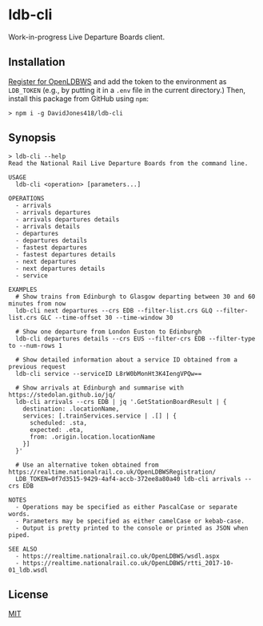 # ldb-cli

Work-in-progress Live Departure Boards client.

## Installation

[Register for OpenLDBWS](https://realtime.nationalrail.co.uk/OpenLDBWSRegistration) and add the token to the environment as `LDB_TOKEN` (e.g., by putting it in a `.env` file in the current directory.) Then, install this package from GitHub using `npm`:

```shell
> npm i -g DavidJones418/ldb-cli
```

## Synopsis

```shell
> ldb-cli --help
Read the National Rail Live Departure Boards from the command line.

USAGE
  ldb-cli <operation> [parameters...]

OPERATIONS
  - arrivals
  - arrivals departures
  - arrivals departures details
  - arrivals details
  - departures
  - departures details
  - fastest departures
  - fastest departures details
  - next departures
  - next departures details
  - service

EXAMPLES
  # Show trains from Edinburgh to Glasgow departing between 30 and 60 minutes from now
  ldb-cli next departures --crs EDB --filter-list.crs GLQ --filter-list.crs GLC --time-offset 30 --time-window 30

  # Show one departure from London Euston to Edinburgh
  ldb-cli departures details --crs EUS --filter-crs EDB --filter-type to --num-rows 1

  # Show detailed information about a service ID obtained from a previous request
  ldb-cli service --serviceID L8rW0bMonHt3K4IengVPQw==

  # Show arrivals at Edinburgh and summarise with https://stedolan.github.io/jq/
  ldb-cli arrivals --crs EDB | jq '.GetStationBoardResult | {
    destination: .locationName,
    services: [.trainServices.service | .[] | {
      scheduled: .sta,
      expected: .eta,
      from: .origin.location.locationName
    }]
  }'

  # Use an alternative token obtained from https://realtime.nationalrail.co.uk/OpenLDBWSRegistration/
  LDB_TOKEN=0f7d3515-9429-4af4-accb-372ee8a80a40 ldb-cli arrivals --crs EDB

NOTES
  - Operations may be specified as either PascalCase or separate words.
  - Parameters may be specified as either camelCase or kebab-case.
  - Output is pretty printed to the console or printed as JSON when piped.

SEE ALSO
  - https://realtime.nationalrail.co.uk/OpenLDBWS/wsdl.aspx
  - https://realtime.nationalrail.co.uk/OpenLDBWS/rtti_2017-10-01_ldb.wsdl
```

## License

[MIT](license.md)
